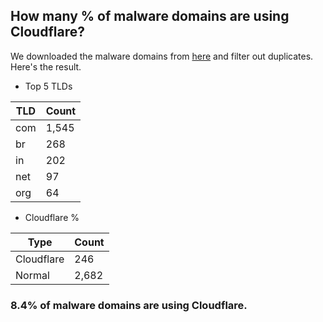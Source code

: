 ## How many % of malware domains are using Cloudflare?


We downloaded the malware domains from [here](https://urlhaus.abuse.ch) and filter out duplicates.
Here's the result.


[//]: # (start replacement)


- Top 5 TLDs

| TLD | Count |
| --- | --- |
| com | 1,545 |
| br | 268 |
| in | 202 |
| net | 97 |
| org | 64 |


- Cloudflare %

| Type | Count |
| --- | --- |
| Cloudflare | 246 |
| Normal | 2,682 |


### 8.4% of malware domains are using Cloudflare.
